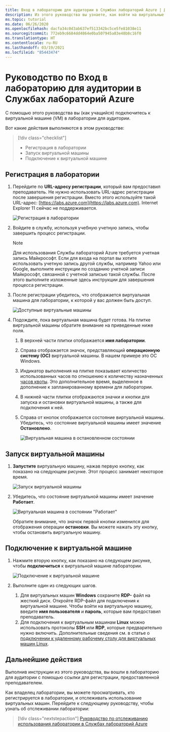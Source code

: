 ```yaml
---
title: Вход в лабораторию для аудитории в Службах лабораторий Azure | Документация Майкрософт
description: Из этого руководства вы узнаете, как войти на виртуальные машины в лаборатории для аудитории, которую настроил для вас преподаватель.
ms.topic: tutorial
ms.date: 06/26/2020
ms.openlocfilehash: dacfa34c0d3ab637ef513342bc5ce5fe81038e11
ms.sourcegitcommit: 772eb9c6684dd4864e0ba507945a83e48b8c16f0
ms.translationtype: HT
ms.contentlocale: ru-RU
ms.lasthandoff: 03/19/2021
ms.locfileid: "85443474"
---
```

# <a name="tutorial-access-a-classroom-lab-in-azure-lab-services"></a>Руководство по Вход в лабораторию для аудитории в Службах лабораторий Azure
С помощью этого руководства вы (как учащийся) подключитесь к виртуальной машине (VM) в лаборатории для аудитории. 

Вот какие действия выполняются в этом руководстве:

> [!div class="checklist"]
> * Регистрация в лаборатории
> * Запуск виртуальной машины
> * Подключение к виртуальной машине

## <a name="register-to-the-lab"></a>Регистрация в лаборатории

1. Перейдите по **URL-адресу регистрации**, который вам предоставил преподаватель. Не нужно использовать URL-адрес регистрации после завершения регистрации. Вместо этого используйте такой URL-адрес: [https://labs.azure.com](https://labs.azure.com). Internet Explorer 11 сейчас не поддерживается. 

    ![Регистрация в лаборатории](./media/tutorial-connect-vm-in-classroom-lab/register-lab.png)
1. Войдите в службу, используя учебную учетную запись, чтобы завершить процесс регистрации. 

    > [!NOTE]
    > Для использования Службы лабораторий Azure требуется учетная запись Майкрософт. Если для входа на портал вы хотите использовать учетную запись другой службы, например Yahoo или Google, выполните инструкции по созданию учетной записи Майкрософт, связанной с учетной записью такой службы. После этого выполните изложенные здесь инструкции для завершения процесса регистрации. 
1. После регистрации убедитесь, что отображается виртуальная машина для лаборатории, к которой у вас должен быть доступ. 

    ![Доступные виртуальные машины](./media/tutorial-connect-vm-in-classroom-lab/accessible-vms.png)
1. Подождите, пока виртуальная машина будет готова. На плитке виртуальной машины обратите внимание на приведенные ниже поля.
    1. В верхней части плитки отображается **имя лаборатории**.
    1. Справа отображается значок, представляющий **операционную систему (ОС)** виртуальной машины. В нашем примере это ОС Windows. 
    1. Индикатор выполнения на плитке показывает количество использованных часов по отношению к количеству назначенных [часов квоты](how-to-configure-student-usage.md#set-quotas-for-users). Это дополнительное время, выделенное в дополнение к запланированному времени для лаборатории. 
    1. В нижней части плитки отображаются значки и кнопки для запуска и остановки виртуальной машины, а также для подключения к ней. 
    1. Справа от кнопок отображается состояние виртуальной машины. Убедитесь, что состояние виртуальной машины имеет значение **Остановлено**. 

        ![Виртуальная машина в остановленном состоянии](./media/tutorial-connect-vm-in-classroom-lab/vm-in-stopped-state.png)

## <a name="start-the-vm"></a>Запуск виртуальной машины
1. **Запустите** виртуальную машину, нажав первую кнопку, как показано на следующем рисунке. Этот процесс занимает некоторое время.  

    ![Запуск виртуальной машины](./media/tutorial-connect-vm-in-classroom-lab/start-vm.png)
4. Убедитесь, что состояние виртуальной машины имеет значение **Работает**. 

    ![Виртуальная машина в состоянии "Работает"](./media/tutorial-connect-vm-in-classroom-lab/vm-running.png)

    Обратите внимание, что значок первой кнопки изменился для отображения операции **остановки**. Вы можете нажать эту кнопку, чтобы остановить виртуальную машину. 

## <a name="connect-to-the-vm"></a>Подключение к виртуальной машине

1. Нажмите вторую кнопку, как показано на следующем рисунке, чтобы **подключиться** к виртуальной машине лаборатории. 

    ![Подключение к виртуальной машине](./media/tutorial-connect-vm-in-classroom-lab/connect-vm.png)
2. Выполните один из следующих шагов. 
    1. Для виртуальных машин **Windows** сохраните **RDP-** файл на жесткий диск. Откройте RDP-файл для подключения к виртуальной машине. Чтобы войти на виртуальную машину, введите **имя пользователя** и **пароль**, которые вам предоставил преподаватель. 
    3. Для подключения к виртуальным машинам **Linux** можно использовать протоколы **SSH** или **RDP**, которые предварительно нужно включить. Дополнительные сведения см. в статье о [подключении к удаленному рабочему столу для виртуальных машин Linux](how-to-enable-remote-desktop-linux.md). 

## <a name="next-steps"></a>Дальнейшие действия
Выполнив инструкции из этого руководства, вы вошли в лабораторию для аудитории с помощью ссылки для регистрации, предоставленной преподавателем.

Как владелец лаборатории, вы можете просматривать, кто регистрируется в лаборатории, и отслеживать использование виртуальных машин. Перейдите к следующему руководству, чтобы узнать об отслеживании лаборатории:

> [!div class="nextstepaction"]
> [Руководство по отслеживанию использования лаборатории в Службах лабораторий Azure](tutorial-track-usage.md) 
